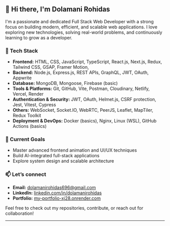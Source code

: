 ## 👋 Hi there, I'm Dolamani Rohidas

I'm a passionate and dedicated Full Stack Web Developer with a strong focus on building modern, efficient, and scalable web applications. I love exploring new technologies, solving real-world problems, and continuously learning to grow as a developer.

### 🚀 Tech Stack
- **Frontend:** HTML, CSS, JavaScript, TypeScript, React.js, Next.js, Redux, Tailwind CSS, GSAP, Framer Motion,
- **Backend:** Node.js, Express.js, REST APIs, GraphQL, JWT, OAuth, Appwrite
- **Database:** MongoDB, Mongoose, Firebase (basic)
- **Tools & Platforms:** Git, GitHub, Vite, Postman, Cloudinary, Netlify, Vercel, Render
- **Authentication & Security:** JWT, OAuth, Helmet.js, CSRF protection, Jest, Vitest, Cypress
- **Others:** WebSocket, Socket.IO, WebRTC, PeerJS, Leaflet, MapTiler, Redux Toolkit
- **Deployment & DevOps:** Docker (basics), Nginx, Linux (WSL), GitHub Actions (basics)

### 🎯 Current Goals
- Master advanced frontend animation and UI/UX techniques  
- Build AI-integrated full-stack applications  
- Explore system design and scalable architecture  

### 📫 Let’s connect
- **Email:** [dolamanirohidas696@gmail.com](mailto:dolamanirohidas696@gmail.com)  
- **LinkedIn:** [linkedin.com/in/dolamanirohidas](https://www.linkedin.com/in/dolamanirohidas/)  
- **Portfolio:** [my-portfolio-xj28.onrender.com](https://my-portfolio-xj28.onrender.com/)
  
Feel free to check out my repositories, contribute, or reach out for collaboration!

---
